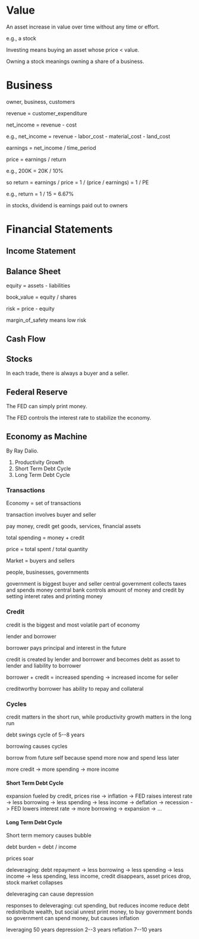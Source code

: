 # Value

An asset increase in value over time without any time or effort.

e.g., a stock

Investing means buying an asset whose price < value.

Owning a stock meanings owning a share of a business.

# Business

owner, business, customers

revenue = customer_expenditure

net_income = revenue - cost

e.g., net_income = revenue - labor_cost - material_cost - land_cost

earnings = net_income / time_period

price  = earnings / return

e.g., 200K = 20K / 10%

so return = earnings / price = 1 / (price / earnings) = 1 / PE

e.g., return = 1 / 15 = 6.67%

in stocks, dividend is earnings paid out to owners

# Financial Statements

## Income Statement

## Balance Sheet

equity = assets - liabilities

book_value = equity / shares

risk = price - equity

margin_of_safety means low risk

## Cash Flow

## Stocks

In each trade, there is always a buyer and a seller.

## Federal Reserve

The FED can simply print money.

The FED controls the interest rate to stabilize the economy.

## Economy as Machine

By Ray Dalio.

1. Productivity Growth
2. Short Term Debt Cycle
3. Long Term Debt Cycle

### Transactions

Economy = set of transactions

transaction involves buyer and seller

pay money, credit
get goods, services, financial assets

total spending = money + credit

price = total spent / total quantity

Market = buyers and sellers

people, businesses, governments

government is biggest buyer and seller
central government collects taxes and spends money
central bank controls amount of money and credit by setting interet rates and printing money

### Credit

credit is the biggest and most volatile part of economy

lender and borrower

borrower pays principal and interest in the future

credit is created by lender and borrower and becomes debt as asset to lender and liability to borrower

borrower + credit = increased spending -> increased income for seller

creditworthy borrower has ability to repay and collateral

### Cycles

credit matters in the short run, while productivity growth matters in the long run

debt swings cycle of 5--8 years

borrowing causes cycles

borrow from future self because spend more now and spend less later

more credit -> more spending -> more income

#### Short Term Debt Cycle

expansion fueled by credit, prices rise -> inflation -> FED raises interest rate -> less borrowing -> less spending -> less income -> deflation -> recession -> FED lowers interest rate -> more borrowing -> expansion -> ...

#### Long Term Debt Cycle

Short term memory causes bubble

debt burden = debt / income

prices soar

deleveraging: debt repayment -> less borrowing -> less spending -> less income -> less spending, less income, credit disappears, asset prices drop, stock market collapses

deleveraging can cause depression

responses to deleveraging:
cut spending, but reduces income
reduce debt
redistribute wealth, but social unrest
print money, to buy government bonds so government can spend money, but causes inflation

leveraging 50 years
depression 2--3 years
reflation 7--10 years

